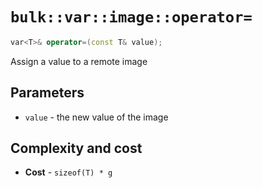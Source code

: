 # `bulk::var::image::operator=`

```cpp
var<T>& operator=(const T& value);
```

Assign a value to a remote image

## Parameters

* `value` - the new value of the image

## Complexity and cost

* **Cost** - `sizeof(T) * g`
